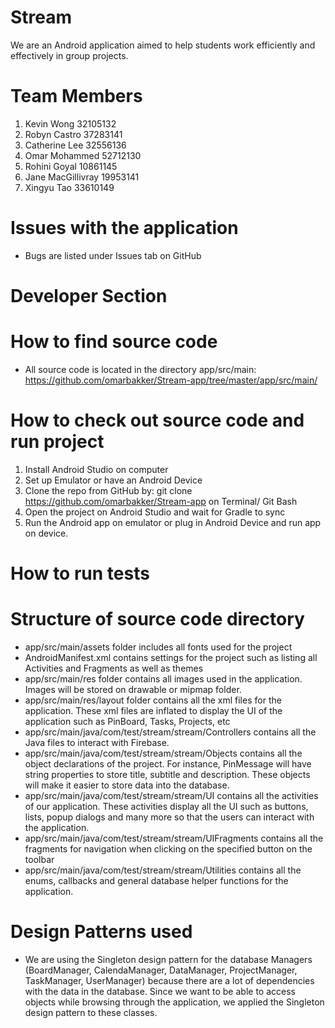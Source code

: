 # Stream 

We are an Android application aimed to help students work efficiently and effectively in group projects.

# Team Members 
1. Kevin Wong 32105132
2. Robyn Castro 37283141
3. Catherine Lee 32556136
4. Omar Mohammed 52712130
5. Rohini Goyal 10861145
6. Jane MacGillivray 19953141
7. Xingyu Tao 33610149

# Issues with the application
- Bugs are listed under Issues tab on GitHub

# Developer Section

# How to find source code 
- All source code is located in the directory app/src/main: https://github.com/omarbakker/Stream-app/tree/master/app/src/main/

# How to check out source code and run project
1. Install Android Studio on computer
2. Set up Emulator or have an Android Device
3. Clone the repo from GitHub by: git clone https://github.com/omarbakker/Stream-app on Terminal/ Git Bash
4. Open the project on Android Studio and wait for Gradle to sync
5. Run the Android app on emulator or plug in Android Device and run app on device.

# How to run tests

# Structure of source code directory
- app/src/main/assets folder includes all fonts used for the project
- AndroidManifest.xml contains settings for the project such as listing all Activities and Fragments as well as themes
- app/src/main/res folder contains all images used in the application. Images will be stored on drawable or mipmap folder. 
- app/src/main/res/layout folder contains all the xml files for the application. These xml files are inflated to display the UI of the application such as PinBoard, Tasks, Projects, etc
- app/src/main/java/com/test/stream/stream/Controllers contains all the Java files to interact with Firebase.
- app/src/main/java/com/test/stream/stream/Objects contains all the object declarations of the project. For instance, PinMessage will have string properties to store title, subtitle and description. These objects will make it easier to store data into the database.
- app/src/main/java/com/test/stream/stream/UI contains all the activities of our application. These activities display all the UI such as buttons, lists, popup dialogs and many more so that the users can interact with the application. 
- app/src/main/java/com/test/stream/stream/UIFragments contains all the fragments for navigation when clicking on the specified button on the toolbar
- app/src/main/java/com/test/stream/stream/Utilities contains all the enums, callbacks and general database helper functions for the application.

# Design Patterns used
- We are using the Singleton design pattern for the database Managers (BoardManager, CalendaManager, DataManager, ProjectManager, TaskManager, UserManager) because there are a lot of dependencies with the data in the database. Since we want to be able to access objects while browsing through the application, we applied the Singleton design pattern to these classes.
